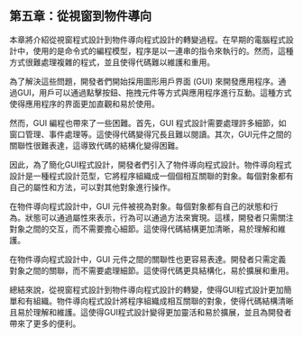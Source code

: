 ## 第五章：從視窗到物件導向

本章將介紹從視窗程式設計到物件導向程式設計的轉變過程。在早期的電腦程式設計中，使用的是命令式的編程模型，程序是以一連串的指令來執行的。然而，這種方式很難處理複雜的程式，並且使得代碼難以維護和重用。

為了解決這些問題，開發者們開始採用圖形用戶界面 (GUI) 來開發應用程序。通過GUI，用戶可以通過點擊按鈕、拖拽元件等方式與應用程序進行互動。這種方式使得應用程序的界面更加直觀和易於使用。

然而，GUI 編程也帶來了一些困難。首先，GUI 程式設計需要處理許多細節，如窗口管理、事件處理等。這使得代碼變得冗長且難以閱讀。其次，GUI元件之間的關聯性很難表達，這導致代碼的結構化變得困難。

因此，為了簡化GUI程式設計，開發者們引入了物件導向程式設計。物件導向程式設計是一種程式設計范型，它將程序組織成一個個相互關聯的對象。每個對象都有自己的屬性和方法，可以對其他對象進行操作。

在物件導向程式設計中，GUI 元件被視為對象。每個對象都有自己的狀態和行為。狀態可以通過屬性來表示，行為可以通過方法來實現。這樣，開發者只需關注對象之間的交互，而不需要擔心細節。這使得代碼結構更加清晰，易於理解和維護。

在物件導向程式設計中，GUI 元件之間的關聯性也更容易表達。開發者只需定義對象之間的關聯，而不需要處理細節。這使得代碼更具結構化，易於擴展和重用。

總結來說，從視窗程式設計到物件導向程式設計的轉變，使得GUI程式設計更加簡單和有組織。物件導向程式設計將程序組織成相互關聯的對象，使得代碼結構清晰且易於理解和維護。這使得GUI程式設計變得更加靈活和易於擴展，並且為開發者帶來了更多的便利。